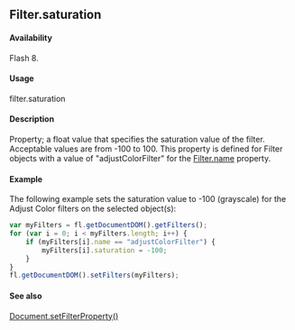 ## Filter.saturation

#### Availability

Flash 8.

#### Usage

filter.saturation

#### Description

Property; a float value that specifies the saturation value of the filter. Acceptable values are from -100 to 100. This property is defined for Filter objects with a value of "adjustColorFilter" for the [Filter.name](../Filter_object/Filter13.md) property.

#### Example

The following example sets the saturation value to -100 (grayscale) for the Adjust Color filters on the selected object(s):

```javascript
var myFilters = fl.getDocumentDOM().getFilters();
for (var i = 0; i < myFilters.length; i++) {
    if (myFilters[i].name == "adjustColorFilter") {
        myFilters[i].saturation = -100;
    }
}
fl.getDocumentDOM().setFilters(myFilters);
```

#### See also

[Document.setFilterProperty()](../Document_object/Document520.md)
